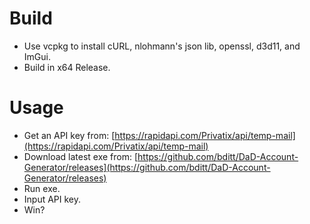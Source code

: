 # Build
- Use vcpkg to install cURL, nlohmann's json lib, openssl, d3d11, and ImGui.
- Build in x64 Release.

# Usage
- Get an API key from: [https://rapidapi.com/Privatix/api/temp-mail](https://rapidapi.com/Privatix/api/temp-mail)
- Download latest exe from: [https://github.com/bditt/DaD-Account-Generator/releases](https://github.com/bditt/DaD-Account-Generator/releases)
- Run exe.
- Input API key.
- Win?
